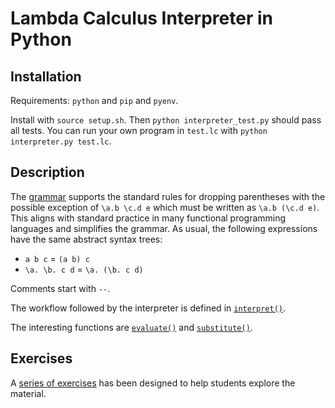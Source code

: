 # Lambda Calculus Interpreter in Python

## Installation

Requirements: `python` and `pip` and `pyenv`.

Install with `source setup.sh`. Then `python interpreter_test.py` should pass all tests. You can run your own program in `test.lc` with `python interpreter.py test.lc`. 

## Description

The [grammar](https://codeberg.org/alexhkurz/lambdaC-2024/src/branch/main/grammar.lark) supports the standard rules for dropping parentheses with the possible exception of `\a.b \c.d e` which must be written as `\a.b (\c.d e)`. This aligns with standard practice in many functional programming languages and simplifies the grammar. As usual, the following expressions have the same abstract syntax trees:

  - `a b c` = `(a b) c`
  - `\a. \b. c d` = `\a. (\b. c d)`
  
Comments start with `--`.

The workflow followed by the interpreter is defined in [`interpret()`](https://codeberg.org/alexhkurz/lambdaC-2024/src/commit/51a84c820052219a6ce9b7f221cf03db9bd02b0b/interpreter.py#L9-L14).

The interesting functions are [`evaluate()`](https://codeberg.org/alexhkurz/lambdaC-2024/src/commit/483feda11b3f9fbf52f8a5d932e37c0a0560a309/interpreter.py#L37-L50) and [`substitute()`](https://codeberg.org/alexhkurz/lambdaC-2024/src/commit/51a84c820052219a6ce9b7f221cf03db9bd02b0b/interpreter.py#L65-L82).

## Exercises

A [series of exercises](https://hackmd.io/@alexhkurz/S1R1F6_1yx) has been designed to help students explore the material.

